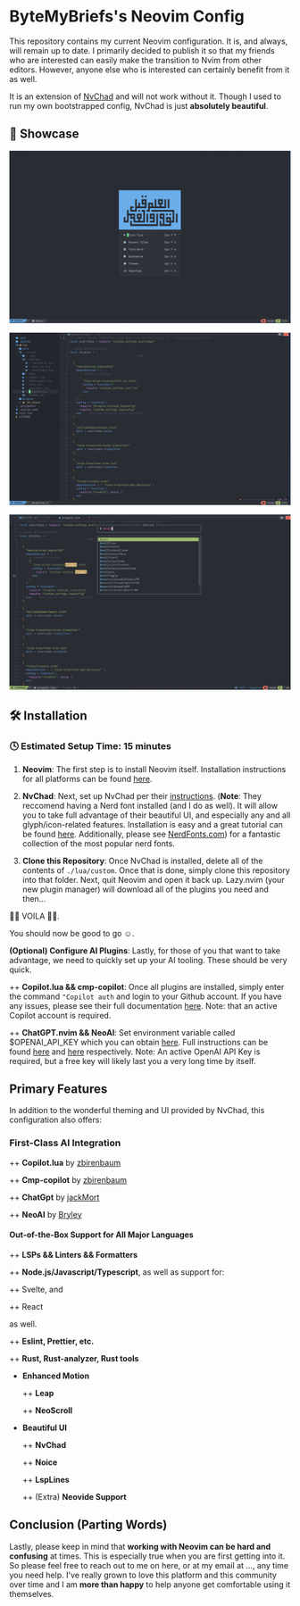 # ByteMyBriefs's Neovim Config

This repository contains my current Neovim configuration. It is, and always,
will remain up to date. I primarily decided to publish it so that my friends who
are interested can easily make the transition to Nvim from other editors.
However, anyone else who is interested can certainly benefit from it as well.

It is an extension of [NvChad](https://github.com/NvChad/NvChad) and will not
work without it. Though I used to run my own bootstrapped config, NvChad is just
**absolutely beautiful**.

## 🎪 Showcase

![Start Screen](https://github.com/ByteMyBriefs/nvim-config/blob/main/.github/demo/start_screen.png?raw=true)

![Default View of Editor](https://github.com/ByteMyBriefs/nvim-config/blob/main/.github/demo/default.png?raw=true)

![Noice Cmdline](https://github.com/ByteMyBriefs/nvim-config/blob/main/.github/demo/noice.png?raw=true)

## 🛠️ Installation

### 🕓 Estimated Setup Time: 15 minutes

1. **Neovim**: The first step is to install Neovim itself. Installation
   instructions for all platforms can be found
   [here](https://github.com/neovim/neovim/wiki/Installing-Neovim).

2. **NvChad**: Next, set up NvChad per their
   [instructions](https://nvchad.com/docs/quickstart/install). (**Note**: They
   reccomend having a Nerd font installed (and I do as well). It will allow you
   to take full advantage of their beautiful UI, and especially any and all
   glyph/icon-related features. Installation is easy and a great tutorial can be
   found [here](https://www.geekbits.io/how-to-install-nerd-fonts-on-mac/).
   Additionally, please see [NerdFonts.com](https://www.nerdfonts.com/)) for a
   fantastic collection of the most popular nerd fonts.

3. **Clone this Repository**: Once NvChad is installed, delete all of the
   contents of `./lua/custom`. Once that is done, simply clone this repository
   into that folder. Next, quit Neovim and open it back up. Lazy.nvim (your new
   plugin manager) will download all of the plugins you need and then...

🎊🎉 VOILA 🎉🎊.

You should now be good to go ☺️.

**(Optional) Configure AI Plugins**: Lastly, for those of you that want to take
advantage, we need to quickly set up your AI tooling. These should be very
quick.

++ **Copilot.lua && cmp-copilot**: Once all plugins are installed, simply enter
the command `"Copilot auth` and login to your Github account. If you have any
issues, please see their full documentation
[here](https://github.com/zbirenbaum/copilot.lua). Note: that an active Copilot
account is required.

++ **ChatGPT.nvim && NeoAI**: Set environment variable called $OPENAI_API_KEY
which you can obtain [here](https://platform.openai.com/account/api-keys). Full
instructions can be found [here](https://github.com/jackMort/ChatGPT.nvim) and
[here](https://github.com/Bryley/neoai.nvim) respectively. Note: An active
OpenAI API Key is required, but a free key will likely last you a very long time
by itself.

## Primary Features

In addition to the wonderful theming and UI provided by NvChad, this
configuration also offers:

### First-Class AI Integration

++ **Copilot.lua** by [zbirenbaum](https://github.com/zbirenbaum)

++ **Cmp-copilot** by [zbirenbaum](https://github.com/zbirenbaum)

++ **ChatGpt** by [jackMort](https://github.com/jackMort)

++ **NeoAI** by [Bryley](https://github.com/Bryley)

#### Out-of-the-Box Support for All Major Languages

++ **LSPs && Linters && Formatters**

++ **Node.js/Javascript/Typescript**, as well as support for:

++ Svelte, and

++ React

as well.

++ **Eslint, Prettier, etc.**

++ **Rust, Rust-analyzer, Rust tools**

- **Enhanced Motion**

  ++ **Leap**

  ++ **NeoScroll**

- **Beautiful UI**

  ++ **NvChad**

  ++ **Noice**

  ++ **LspLines**

  ++ (Extra) **Neovide Support**

## Conclusion (Parting Words)

Lastly, please keep in mind that **working with Neovim can be hard and
confusing** at times. This is especially true when you are first getting into
it. So please feel free to reach out to me on here, or at my email at ..., any
time you need help. I've really grown to love this platform and this community
over time and I am **more than happy** to help anyone get comfortable using it
themselves.
